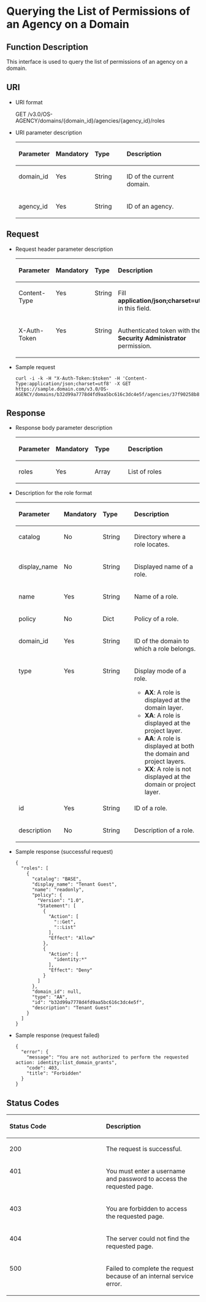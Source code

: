 # Querying the List of Permissions of an Agency on a Domain<a name="en-us_topic_0079578166"></a>

## Function Description<a name="sd32cbb7d5afd415d8a47d1f36476f58e"></a>

This interface is used to query the list of permissions of an agency on a domain.

## URI<a name="s8bfb266fc6fd4b4fbcdb7c5b37fec0c3"></a>

-   URI format

    GET /v3.0/OS-AGENCY/domains/\{domain\_id\}/agencies/\{agency\_id\}/roles


-   URI parameter description

    <a name="t7d98a5ad17d24daa8e58656f6da291de"></a>
    <table><thead align="left"><tr id="r5e7d0413da724067991bb18271aa331f"><th class="cellrowborder" valign="top" width="18.360000000000003%" id="mcps1.1.5.1.1"><p id="a3a948e8952044840bfe547d49baa12c7"><a name="a3a948e8952044840bfe547d49baa12c7"></a><a name="a3a948e8952044840bfe547d49baa12c7"></a><strong id="a173ae121cc9e48328ca613e72f2a1504"><a name="a173ae121cc9e48328ca613e72f2a1504"></a><a name="a173ae121cc9e48328ca613e72f2a1504"></a>Parameter</strong></p>
    </th>
    <th class="cellrowborder" valign="top" width="18.48%" id="mcps1.1.5.1.2"><p id="a2b1a382248774519929c9fe14900ceed"><a name="a2b1a382248774519929c9fe14900ceed"></a><a name="a2b1a382248774519929c9fe14900ceed"></a><strong id="b842352706161940_1"><a name="b842352706161940_1"></a><a name="b842352706161940_1"></a>Mandatory</strong></p>
    </th>
    <th class="cellrowborder" valign="top" width="18.33%" id="mcps1.1.5.1.3"><p id="af253bd8fb6384746a335ac225b05565b"><a name="af253bd8fb6384746a335ac225b05565b"></a><a name="af253bd8fb6384746a335ac225b05565b"></a><strong id="b842352706143526_1"><a name="b842352706143526_1"></a><a name="b842352706143526_1"></a>Type</strong></p>
    </th>
    <th class="cellrowborder" valign="top" width="44.83%" id="mcps1.1.5.1.4"><p id="af46f0afead2b4f6aac8fa304ec0bc334"><a name="af46f0afead2b4f6aac8fa304ec0bc334"></a><a name="af46f0afead2b4f6aac8fa304ec0bc334"></a><strong id="b20601766145329_1"><a name="b20601766145329_1"></a><a name="b20601766145329_1"></a>Description</strong></p>
    </th>
    </tr>
    </thead>
    <tbody><tr id="r8313928b14dc4dcd84b6a9f507104888"><td class="cellrowborder" valign="top" width="18.360000000000003%" headers="mcps1.1.5.1.1 "><p id="ac8d7ad96322f4179af858eb5c419e8d1"><a name="ac8d7ad96322f4179af858eb5c419e8d1"></a><a name="ac8d7ad96322f4179af858eb5c419e8d1"></a>domain_id</p>
    </td>
    <td class="cellrowborder" valign="top" width="18.48%" headers="mcps1.1.5.1.2 "><p id="ab6a68ef3a12c48e2ad342c2f352de1f8"><a name="ab6a68ef3a12c48e2ad342c2f352de1f8"></a><a name="ab6a68ef3a12c48e2ad342c2f352de1f8"></a>Yes</p>
    </td>
    <td class="cellrowborder" valign="top" width="18.33%" headers="mcps1.1.5.1.3 "><p id="a3f7ce8cf115c4393b7931d8fde530e4c"><a name="a3f7ce8cf115c4393b7931d8fde530e4c"></a><a name="a3f7ce8cf115c4393b7931d8fde530e4c"></a>String</p>
    </td>
    <td class="cellrowborder" valign="top" width="44.83%" headers="mcps1.1.5.1.4 "><p id="a6aa971030c4748a698bb3b4898cd1305"><a name="a6aa971030c4748a698bb3b4898cd1305"></a><a name="a6aa971030c4748a698bb3b4898cd1305"></a>ID of the current domain.</p>
    </td>
    </tr>
    <tr id="r347ae7b1f64e41c98cee1ab0d52732cd"><td class="cellrowborder" valign="top" width="18.360000000000003%" headers="mcps1.1.5.1.1 "><p id="a7ea4dd5a3c8448e7b705f201030eec17"><a name="a7ea4dd5a3c8448e7b705f201030eec17"></a><a name="a7ea4dd5a3c8448e7b705f201030eec17"></a>agency_id</p>
    </td>
    <td class="cellrowborder" valign="top" width="18.48%" headers="mcps1.1.5.1.2 "><p id="afff03be279884bdca910434905df5e21"><a name="afff03be279884bdca910434905df5e21"></a><a name="afff03be279884bdca910434905df5e21"></a>Yes</p>
    </td>
    <td class="cellrowborder" valign="top" width="18.33%" headers="mcps1.1.5.1.3 "><p id="a237c5e94daba453680ae069a9fba48df"><a name="a237c5e94daba453680ae069a9fba48df"></a><a name="a237c5e94daba453680ae069a9fba48df"></a>String</p>
    </td>
    <td class="cellrowborder" valign="top" width="44.83%" headers="mcps1.1.5.1.4 "><p id="a41754287d487497484900718c4a1be30"><a name="a41754287d487497484900718c4a1be30"></a><a name="a41754287d487497484900718c4a1be30"></a>ID of an agency.</p>
    </td>
    </tr>
    </tbody>
    </table>


## Request<a name="sbe09a08b2e5841ff9f6808a1e714405c"></a>

-   Request header parameter description

    <a name="t2a3bcde88e2d42b9be2030e06757f78c"></a>
    <table><thead align="left"><tr id="re9a6010114a74310bb1c8ec8266d6e97"><th class="cellrowborder" valign="top" width="19.36%" id="mcps1.1.5.1.1"><p id="a77a080ef749f42afa95c01469e004592"><a name="a77a080ef749f42afa95c01469e004592"></a><a name="a77a080ef749f42afa95c01469e004592"></a><strong id="b30308918144432"><a name="b30308918144432"></a><a name="b30308918144432"></a>Parameter</strong></p>
    </th>
    <th class="cellrowborder" valign="top" width="17.130000000000003%" id="mcps1.1.5.1.2"><p id="a0caf369b338f4245b688e1aed95bca35"><a name="a0caf369b338f4245b688e1aed95bca35"></a><a name="a0caf369b338f4245b688e1aed95bca35"></a><strong id="b842352706161940_3"><a name="b842352706161940_3"></a><a name="b842352706161940_3"></a>Mandatory</strong></p>
    </th>
    <th class="cellrowborder" valign="top" width="18.8%" id="mcps1.1.5.1.3"><p id="a685b8f9209e240c2a7efd856ec96033d"><a name="a685b8f9209e240c2a7efd856ec96033d"></a><a name="a685b8f9209e240c2a7efd856ec96033d"></a><strong id="b842352706143526_3"><a name="b842352706143526_3"></a><a name="b842352706143526_3"></a>Type</strong></p>
    </th>
    <th class="cellrowborder" valign="top" width="44.71%" id="mcps1.1.5.1.4"><p id="a5d506e9a88e24b1a9a0535e44ae17d8d"><a name="a5d506e9a88e24b1a9a0535e44ae17d8d"></a><a name="a5d506e9a88e24b1a9a0535e44ae17d8d"></a><strong id="b20601766145329_3"><a name="b20601766145329_3"></a><a name="b20601766145329_3"></a>Description</strong></p>
    </th>
    </tr>
    </thead>
    <tbody><tr id="r972bd6f6b6ee4d63934e1a1d42750953"><td class="cellrowborder" valign="top" width="19.36%" headers="mcps1.1.5.1.1 "><p id="afd051d13fc314e4ea3c17bfab535e24d"><a name="afd051d13fc314e4ea3c17bfab535e24d"></a><a name="afd051d13fc314e4ea3c17bfab535e24d"></a>Content-Type</p>
    </td>
    <td class="cellrowborder" valign="top" width="17.130000000000003%" headers="mcps1.1.5.1.2 "><p id="a098126e39ffc4f5d9d02b96212f20ce1"><a name="a098126e39ffc4f5d9d02b96212f20ce1"></a><a name="a098126e39ffc4f5d9d02b96212f20ce1"></a>Yes</p>
    </td>
    <td class="cellrowborder" valign="top" width="18.8%" headers="mcps1.1.5.1.3 "><p id="adff70bd574324ce7b97f9dfe8281ed25"><a name="adff70bd574324ce7b97f9dfe8281ed25"></a><a name="adff70bd574324ce7b97f9dfe8281ed25"></a>String</p>
    </td>
    <td class="cellrowborder" valign="top" width="44.71%" headers="mcps1.1.5.1.4 "><p id="a221113d87e0d47dfa177321872a0e3b0"><a name="a221113d87e0d47dfa177321872a0e3b0"></a><a name="a221113d87e0d47dfa177321872a0e3b0"></a>Fill <strong id="b842352706161331"><a name="b842352706161331"></a><a name="b842352706161331"></a>application/json;charset=utf8</strong> in this field.</p>
    </td>
    </tr>
    <tr id="r0e73be626aee42c8a1a7c3e3fbfad3ed"><td class="cellrowborder" valign="top" width="19.36%" headers="mcps1.1.5.1.1 "><p id="a79b10806bfd5435e9d72ebb166c35d75"><a name="a79b10806bfd5435e9d72ebb166c35d75"></a><a name="a79b10806bfd5435e9d72ebb166c35d75"></a>X-Auth-Token</p>
    </td>
    <td class="cellrowborder" valign="top" width="17.130000000000003%" headers="mcps1.1.5.1.2 "><p id="a587216c2ae9845568e71784bd0a3404a"><a name="a587216c2ae9845568e71784bd0a3404a"></a><a name="a587216c2ae9845568e71784bd0a3404a"></a>Yes</p>
    </td>
    <td class="cellrowborder" valign="top" width="18.8%" headers="mcps1.1.5.1.3 "><p id="a07df5795216b4ffd814764eef3c9890c"><a name="a07df5795216b4ffd814764eef3c9890c"></a><a name="a07df5795216b4ffd814764eef3c9890c"></a>String</p>
    </td>
    <td class="cellrowborder" valign="top" width="44.71%" headers="mcps1.1.5.1.4 "><p id="a9db1120685df461f8c36a450120e7575"><a name="a9db1120685df461f8c36a450120e7575"></a><a name="a9db1120685df461f8c36a450120e7575"></a>Authenticated token with the <strong id="b750798910387"><a name="b750798910387"></a><a name="b750798910387"></a>Security Administrator</strong> permission.</p>
    </td>
    </tr>
    </tbody>
    </table>


-   Sample request

    ```
    curl -i -k -H "X-Auth-Token:$token" -H 'Content-Type:application/json;charset=utf8' -X GET https://sample.domain.com/v3.0/OS-AGENCY/domains/b32d99a7778d4fd9aa5bc616c3dc4e5f/agencies/37f90258b820472bbc8a0f4f0bfd720d/roles
    ```


## Response<a name="s755c4357c5ca4edba2badcd8d4f40c6e"></a>

-   Response body parameter description

    <a name="table1197403313610"></a>
    <table><thead align="left"><tr id="row7135103417619"><th class="cellrowborder" valign="top" width="19.39%" id="mcps1.1.5.1.1"><p id="p11351734662"><a name="p11351734662"></a><a name="p11351734662"></a><strong id="b161468144432"><a name="b161468144432"></a><a name="b161468144432"></a>Parameter</strong></p>
    </th>
    <th class="cellrowborder" valign="top" width="16.33%" id="mcps1.1.5.1.2"><p id="p1513513346616"><a name="p1513513346616"></a><a name="p1513513346616"></a><strong id="b842352706161940_5"><a name="b842352706161940_5"></a><a name="b842352706161940_5"></a>Mandatory</strong></p>
    </th>
    <th class="cellrowborder" valign="top" width="19.54%" id="mcps1.1.5.1.3"><p id="p12135183418616"><a name="p12135183418616"></a><a name="p12135183418616"></a><strong id="b842352706143526_5"><a name="b842352706143526_5"></a><a name="b842352706143526_5"></a>Type</strong></p>
    </th>
    <th class="cellrowborder" valign="top" width="44.74%" id="mcps1.1.5.1.4"><p id="p1913510342618"><a name="p1913510342618"></a><a name="p1913510342618"></a><strong id="b20601766145329_5"><a name="b20601766145329_5"></a><a name="b20601766145329_5"></a>Description</strong></p>
    </th>
    </tr>
    </thead>
    <tbody><tr id="row61356341861"><td class="cellrowborder" valign="top" width="19.39%" headers="mcps1.1.5.1.1 "><p id="p191354341265"><a name="p191354341265"></a><a name="p191354341265"></a>roles</p>
    </td>
    <td class="cellrowborder" valign="top" width="16.33%" headers="mcps1.1.5.1.2 "><p id="p4135133417619"><a name="p4135133417619"></a><a name="p4135133417619"></a>Yes</p>
    </td>
    <td class="cellrowborder" valign="top" width="19.54%" headers="mcps1.1.5.1.3 "><p id="p18135183419616"><a name="p18135183419616"></a><a name="p18135183419616"></a>Array</p>
    </td>
    <td class="cellrowborder" valign="top" width="44.74%" headers="mcps1.1.5.1.4 "><p id="p16136734669"><a name="p16136734669"></a><a name="p16136734669"></a>List of roles</p>
    </td>
    </tr>
    </tbody>
    </table>

-   Description for the role format

    <a name="table179862331160"></a>
    <table><thead align="left"><tr id="row013633411613"><th class="cellrowborder" valign="top" width="19.39%" id="mcps1.1.5.1.1"><p id="p1713617342614"><a name="p1713617342614"></a><a name="p1713617342614"></a><strong id="b66528267144432"><a name="b66528267144432"></a><a name="b66528267144432"></a>Parameter</strong></p>
    </th>
    <th class="cellrowborder" valign="top" width="16.33%" id="mcps1.1.5.1.2"><p id="p1513683415612"><a name="p1513683415612"></a><a name="p1513683415612"></a><strong id="b842352706161940_7"><a name="b842352706161940_7"></a><a name="b842352706161940_7"></a>Mandatory</strong></p>
    </th>
    <th class="cellrowborder" valign="top" width="19.67%" id="mcps1.1.5.1.3"><p id="p13136134667"><a name="p13136134667"></a><a name="p13136134667"></a><strong id="b842352706143526_7"><a name="b842352706143526_7"></a><a name="b842352706143526_7"></a>Type</strong></p>
    </th>
    <th class="cellrowborder" valign="top" width="44.61%" id="mcps1.1.5.1.4"><p id="p1513683416619"><a name="p1513683416619"></a><a name="p1513683416619"></a><strong id="b20601766145329_7"><a name="b20601766145329_7"></a><a name="b20601766145329_7"></a>Description</strong></p>
    </th>
    </tr>
    </thead>
    <tbody><tr id="row18563227195"><td class="cellrowborder" valign="top" width="19.39%" headers="mcps1.1.5.1.1 "><p id="p191371534562"><a name="p191371534562"></a><a name="p191371534562"></a>catalog</p>
    </td>
    <td class="cellrowborder" valign="top" width="16.33%" headers="mcps1.1.5.1.2 "><p id="p5137434764"><a name="p5137434764"></a><a name="p5137434764"></a>No</p>
    </td>
    <td class="cellrowborder" valign="top" width="19.67%" headers="mcps1.1.5.1.3 "><p id="p1413711341862"><a name="p1413711341862"></a><a name="p1413711341862"></a>String</p>
    </td>
    <td class="cellrowborder" valign="top" width="44.61%" headers="mcps1.1.5.1.4 "><p id="p8137183413612"><a name="p8137183413612"></a><a name="p8137183413612"></a>Directory where a role locates.</p>
    </td>
    </tr>
    <tr id="row1863711613194"><td class="cellrowborder" valign="top" width="19.39%" headers="mcps1.1.5.1.1 "><p id="p613712349613"><a name="p613712349613"></a><a name="p613712349613"></a>display_name</p>
    </td>
    <td class="cellrowborder" valign="top" width="16.33%" headers="mcps1.1.5.1.2 "><p id="p1813715342614"><a name="p1813715342614"></a><a name="p1813715342614"></a>No</p>
    </td>
    <td class="cellrowborder" valign="top" width="19.67%" headers="mcps1.1.5.1.3 "><p id="p51371334867"><a name="p51371334867"></a><a name="p51371334867"></a>String</p>
    </td>
    <td class="cellrowborder" valign="top" width="44.61%" headers="mcps1.1.5.1.4 "><p id="p3137634366"><a name="p3137634366"></a><a name="p3137634366"></a>Displayed name of a role.</p>
    </td>
    </tr>
    <tr id="row1513613341768"><td class="cellrowborder" valign="top" width="19.39%" headers="mcps1.1.5.1.1 "><p id="p6136123420612"><a name="p6136123420612"></a><a name="p6136123420612"></a>name</p>
    </td>
    <td class="cellrowborder" valign="top" width="16.33%" headers="mcps1.1.5.1.2 "><p id="p181369340612"><a name="p181369340612"></a><a name="p181369340612"></a>Yes</p>
    </td>
    <td class="cellrowborder" valign="top" width="19.67%" headers="mcps1.1.5.1.3 "><p id="p613717348616"><a name="p613717348616"></a><a name="p613717348616"></a>String</p>
    </td>
    <td class="cellrowborder" valign="top" width="44.61%" headers="mcps1.1.5.1.4 "><p id="p61371534960"><a name="p61371534960"></a><a name="p61371534960"></a>Name of a role.</p>
    </td>
    </tr>
    <tr id="row230514375195"><td class="cellrowborder" valign="top" width="19.39%" headers="mcps1.1.5.1.1 "><p id="p71379346610"><a name="p71379346610"></a><a name="p71379346610"></a>policy</p>
    </td>
    <td class="cellrowborder" valign="top" width="16.33%" headers="mcps1.1.5.1.2 "><p id="p1513763415613"><a name="p1513763415613"></a><a name="p1513763415613"></a>No</p>
    </td>
    <td class="cellrowborder" valign="top" width="19.67%" headers="mcps1.1.5.1.3 "><p id="p19137123416611"><a name="p19137123416611"></a><a name="p19137123416611"></a>Dict</p>
    </td>
    <td class="cellrowborder" valign="top" width="44.61%" headers="mcps1.1.5.1.4 "><p id="p613733419619"><a name="p613733419619"></a><a name="p613733419619"></a>Policy of a role.</p>
    </td>
    </tr>
    <tr id="row313718341068"><td class="cellrowborder" valign="top" width="19.39%" headers="mcps1.1.5.1.1 "><p id="p18137134467"><a name="p18137134467"></a><a name="p18137134467"></a>domain_id</p>
    </td>
    <td class="cellrowborder" valign="top" width="16.33%" headers="mcps1.1.5.1.2 "><p id="p7137534160"><a name="p7137534160"></a><a name="p7137534160"></a>Yes</p>
    </td>
    <td class="cellrowborder" valign="top" width="19.67%" headers="mcps1.1.5.1.3 "><p id="p313743413618"><a name="p313743413618"></a><a name="p313743413618"></a>String</p>
    </td>
    <td class="cellrowborder" valign="top" width="44.61%" headers="mcps1.1.5.1.4 "><p id="p513712341267"><a name="p513712341267"></a><a name="p513712341267"></a>ID of the domain to which a role belongs.</p>
    </td>
    </tr>
    <tr id="row213718343620"><td class="cellrowborder" valign="top" width="19.39%" headers="mcps1.1.5.1.1 "><p id="p81372349620"><a name="p81372349620"></a><a name="p81372349620"></a>type</p>
    </td>
    <td class="cellrowborder" valign="top" width="16.33%" headers="mcps1.1.5.1.2 "><p id="p16137103412612"><a name="p16137103412612"></a><a name="p16137103412612"></a>Yes</p>
    </td>
    <td class="cellrowborder" valign="top" width="19.67%" headers="mcps1.1.5.1.3 "><p id="p1313712341069"><a name="p1313712341069"></a><a name="p1313712341069"></a>String</p>
    </td>
    <td class="cellrowborder" valign="top" width="44.61%" headers="mcps1.1.5.1.4 "><p id="p81371134667"><a name="p81371134667"></a><a name="p81371134667"></a>Display mode of a role.</p>
    <a name="ul39429552115057"></a><a name="ul39429552115057"></a><ul id="ul39429552115057"><li><strong id="b4067993711303"><a name="b4067993711303"></a><a name="b4067993711303"></a>AX</strong>: A role is displayed at the domain layer.</li><li><strong id="b674061011303"><a name="b674061011303"></a><a name="b674061011303"></a>XA</strong>: A role is displayed at the project layer.</li><li><strong id="b911853911303"><a name="b911853911303"></a><a name="b911853911303"></a>AA</strong>: A role is displayed at both the domain and project layers.</li><li><strong id="b17466753113117"><a name="b17466753113117"></a><a name="b17466753113117"></a>XX</strong>: A role is not displayed at the domain or project layer.</li></ul>
    </td>
    </tr>
    <tr id="row4137163412617"><td class="cellrowborder" valign="top" width="19.39%" headers="mcps1.1.5.1.1 "><p id="p141368349618"><a name="p141368349618"></a><a name="p141368349618"></a>id</p>
    </td>
    <td class="cellrowborder" valign="top" width="16.33%" headers="mcps1.1.5.1.2 "><p id="p1313616343616"><a name="p1313616343616"></a><a name="p1313616343616"></a>Yes</p>
    </td>
    <td class="cellrowborder" valign="top" width="19.67%" headers="mcps1.1.5.1.3 "><p id="p813643416614"><a name="p813643416614"></a><a name="p813643416614"></a>String</p>
    </td>
    <td class="cellrowborder" valign="top" width="44.61%" headers="mcps1.1.5.1.4 "><p id="p19136934663"><a name="p19136934663"></a><a name="p19136934663"></a>ID of a role.</p>
    </td>
    </tr>
    <tr id="row113853412618"><td class="cellrowborder" valign="top" width="19.39%" headers="mcps1.1.5.1.1 "><p id="p18138173413613"><a name="p18138173413613"></a><a name="p18138173413613"></a>description</p>
    </td>
    <td class="cellrowborder" valign="top" width="16.33%" headers="mcps1.1.5.1.2 "><p id="p16138134762"><a name="p16138134762"></a><a name="p16138134762"></a>No</p>
    </td>
    <td class="cellrowborder" valign="top" width="19.67%" headers="mcps1.1.5.1.3 "><p id="p1313863412612"><a name="p1313863412612"></a><a name="p1313863412612"></a>String</p>
    </td>
    <td class="cellrowborder" valign="top" width="44.61%" headers="mcps1.1.5.1.4 "><p id="p3138734967"><a name="p3138734967"></a><a name="p3138734967"></a>Description of a role.</p>
    </td>
    </tr>
    </tbody>
    </table>

-   Sample response \(successful request\)

    ```
    {
      "roles": [
        {
          "catalog": "BASE",
          "display_name": "Tenant Guest",
          "name": "readonly",
          "policy": {
            "Version": "1.0",
            "Statement": [
              {
                "Action": [
                  "::Get",
                  "::List"
                ],
                "Effect": "Allow"
              },
              {
                "Action": [
                  "identity:*"
                ],
                "Effect": "Deny"
              }
            ]
          },
          "domain_id": null,
          "type": "AA",
          "id": "b32d99a7778d4fd9aa5bc616c3dc4e5f",
          "description": "Tenant Guest"
        }
      ]
    }
    ```


-   Sample response \(request failed\)

    ```
    {
      "error": {
        "message": "You are not authorized to perform the requested action: identity:list_domain_grants",
        "code": 403,
        "title": "Forbidden"
      }
    }
    ```


## **Status Codes**<a name="s61c00aab956c432ba03074959ed97c58"></a>

<a name="td9cdd0aa9a2048778249267ea06f9361"></a>
<table><thead align="left"><tr id="r3567e198c0744e369984c1f162ec41de"><th class="cellrowborder" valign="top" width="50%" id="mcps1.1.3.1.1"><p id="a30f580137070413ab9f3c2e85a2d3747"><a name="a30f580137070413ab9f3c2e85a2d3747"></a><a name="a30f580137070413ab9f3c2e85a2d3747"></a><strong id="b59437520144432"><a name="b59437520144432"></a><a name="b59437520144432"></a>Status Code</strong></p>
</th>
<th class="cellrowborder" valign="top" width="50%" id="mcps1.1.3.1.2"><p id="aa7e5f4ef91364bf18b5661a24a54f365"><a name="aa7e5f4ef91364bf18b5661a24a54f365"></a><a name="aa7e5f4ef91364bf18b5661a24a54f365"></a><strong id="b20601766145329_9"><a name="b20601766145329_9"></a><a name="b20601766145329_9"></a>Description</strong></p>
</th>
</tr>
</thead>
<tbody><tr id="rf109a271314f4533becfe89639b11125"><td class="cellrowborder" valign="top" width="50%" headers="mcps1.1.3.1.1 "><p id="ae814884cbfa34eb886df4cccf6afab3b"><a name="ae814884cbfa34eb886df4cccf6afab3b"></a><a name="ae814884cbfa34eb886df4cccf6afab3b"></a>200</p>
</td>
<td class="cellrowborder" valign="top" width="50%" headers="mcps1.1.3.1.2 "><p id="a645dfe888dec4eb2a4f0f99a73f774be"><a name="a645dfe888dec4eb2a4f0f99a73f774be"></a><a name="a645dfe888dec4eb2a4f0f99a73f774be"></a>The request is successful.</p>
</td>
</tr>
<tr id="r80e2f92d56104c9d921b35a0d7732cca"><td class="cellrowborder" valign="top" width="50%" headers="mcps1.1.3.1.1 "><p id="a0d1fa62314bf4f6bbd1e8178b7729781"><a name="a0d1fa62314bf4f6bbd1e8178b7729781"></a><a name="a0d1fa62314bf4f6bbd1e8178b7729781"></a>401</p>
</td>
<td class="cellrowborder" valign="top" width="50%" headers="mcps1.1.3.1.2 "><p id="a2a01fc84be644bbb9809f31ff2b584da"><a name="a2a01fc84be644bbb9809f31ff2b584da"></a><a name="a2a01fc84be644bbb9809f31ff2b584da"></a>You must enter a username and password to access the requested page.</p>
</td>
</tr>
<tr id="r59d0b76d477f40039857ceac885bb2b2"><td class="cellrowborder" valign="top" width="50%" headers="mcps1.1.3.1.1 "><p id="ab5b46fe2535c4d969b3033a979ef32b2"><a name="ab5b46fe2535c4d969b3033a979ef32b2"></a><a name="ab5b46fe2535c4d969b3033a979ef32b2"></a>403</p>
</td>
<td class="cellrowborder" valign="top" width="50%" headers="mcps1.1.3.1.2 "><p id="a39f539005cab4265aea430356e5c82c3"><a name="a39f539005cab4265aea430356e5c82c3"></a><a name="a39f539005cab4265aea430356e5c82c3"></a>You are forbidden to access the requested page.</p>
</td>
</tr>
<tr id="r37396180afcc486c9db290bb55d645f8"><td class="cellrowborder" valign="top" width="50%" headers="mcps1.1.3.1.1 "><p id="ae59d58ae92af44eaa9dc1656d13d292d"><a name="ae59d58ae92af44eaa9dc1656d13d292d"></a><a name="ae59d58ae92af44eaa9dc1656d13d292d"></a>404</p>
</td>
<td class="cellrowborder" valign="top" width="50%" headers="mcps1.1.3.1.2 "><p id="aad60d8a5e4754e139481963b3c283568"><a name="aad60d8a5e4754e139481963b3c283568"></a><a name="aad60d8a5e4754e139481963b3c283568"></a>The server could not find the requested page.</p>
</td>
</tr>
<tr id="r7f56ad93b7e34d7e8e6da5a37f433d4b"><td class="cellrowborder" valign="top" width="50%" headers="mcps1.1.3.1.1 "><p id="a7b2f3b7c3e694ef6a598609a1962e87c"><a name="a7b2f3b7c3e694ef6a598609a1962e87c"></a><a name="a7b2f3b7c3e694ef6a598609a1962e87c"></a>500</p>
</td>
<td class="cellrowborder" valign="top" width="50%" headers="mcps1.1.3.1.2 "><p id="a6168166f84cf4f4392a4fb6ae92d152c"><a name="a6168166f84cf4f4392a4fb6ae92d152c"></a><a name="a6168166f84cf4f4392a4fb6ae92d152c"></a>Failed to complete the request because of an internal service error.</p>
</td>
</tr>
</tbody>
</table>

